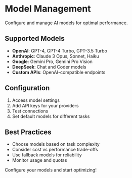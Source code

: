 # Model Management

Configure and manage AI models for optimal performance.

## Supported Models

- **OpenAI**: GPT-4, GPT-4 Turbo, GPT-3.5 Turbo
- **Anthropic**: Claude 3 Opus, Sonnet, Haiku
- **Google**: Gemini Pro, Gemini Pro Vision
- **DeepSeek**: Chat and Coder models
- **Custom APIs**: OpenAI-compatible endpoints

## Configuration

1. Access model settings
2. Add API keys for your providers
3. Test connections
4. Set default models for different tasks

## Best Practices

- Choose models based on task complexity
- Consider cost vs performance trade-offs
- Use fallback models for reliability
- Monitor usage and quotas

Configure your models and start optimizing!